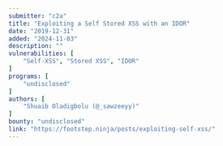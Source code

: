 ```yaml
---
submitter: "c2a"
title: "Exploiting a Self Stored XSS with an IDOR"
date: "2019-12-31"
added: "2024-11-03"
description: ""
vulnerabilities: [
    "Self-XSS", "Stored XSS", "IDOR"
]
programs: [
    "undisclosed"
]
authors: [
    "Shuaib Oladigbolu (@_sawzeeyy)"
]
bounty: "undisclosed"
link: "https://footstep.ninja/posts/exploiting-self-xss/"
---
```




